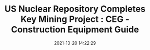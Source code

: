 ---
"title": "US Nuclear Repository Completes Key Mining Project : CEG - Construction Equipment Guide"
"date": "2021-10-20 14:22:29"
"feed_name": "GOOGLENEWSMINING"
"feed_website": "https://news.google.com/search?q=mining%2Bincident&hl=en-US&gl=US&ceid=US:en"
"feed_rss": "https://news.google.com/rss/search?q=mining%2Bincident&hl=en-US&gl=US&ceid=US:en"
"link": "https://www.constructionequipmentguide.com/us-nuclear-repository-completes-key-mining-project/54160"
"source": "{'href': 'https://www.constructionequipmentguide.com', 'title': 'Construction Equipment Guide'}"
"file": "_posts/2021-1-1-7315e9c39b0120b6861587e9a999d31305e04910.md"
"accident": "0"
"drilling": "0"
"represented_by": "0"
"dead": "0"
"injured": "0"
"arrested": "0"
"place": "unknown place"
"where": "unknown site"
"causes": "unknown"
"place_uri": "unknown place"
---